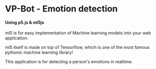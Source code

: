 <h1>VP-Bot - Emotion detection</h1>
<h4>Using p5.js & ml5js</h4>
<p>ml5 is for easy implementation of Machine learning models into your web application.</p>
<p>ml5 itself is made on top of Tensorflow, which is one of the most famous pythonic machine learning library!</p>
<p>This application is for detecting a person's emotions in realtime.</p>

